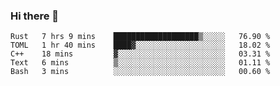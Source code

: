 ### Hi there 👋

<!--
**berkus/berkus** is a ✨ _special_ ✨ repository because its `README.md` (this file) appears on your GitHub profile.

Here are some ideas to get you started:

- 🔭 I’m currently working on ...
- 🌱 I’m currently learning ...
- 👯 I’m looking to collaborate on ...
- 🤔 I’m looking for help with ...
- 💬 Ask me about ...
- 📫 How to reach me: ...
- 😄 Pronouns: ...
- ⚡ Fun fact: ...
-->

<!--START_SECTION:waka-->
```text
Rust   7 hrs 9 mins    ███████████████████▒░░░░░   76.90 % 
TOML   1 hr 40 mins    ████▓░░░░░░░░░░░░░░░░░░░░   18.02 % 
C++    18 mins         ▓░░░░░░░░░░░░░░░░░░░░░░░░   03.31 % 
Text   6 mins          ▒░░░░░░░░░░░░░░░░░░░░░░░░   01.11 % 
Bash   3 mins          ░░░░░░░░░░░░░░░░░░░░░░░░░   00.60 % 
```
<!--END_SECTION:waka-->
